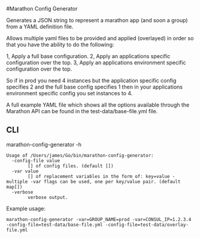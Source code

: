 #Marathon Config Generator

Generates a JSON string to represent a marathon app (and soon a group) from a
YAML definition file.

Allows multiple yaml files to be provided and applied (overlayed) in order so
that you have the ability to do the following:

1, Apply a full base configuration.
2, Apply an applications specific configuration over the top.
3, Apply an applications environment specific configuration over the top.

So if in prod you need 4 instances but the application specific config specifies
2 and the full base config specifies 1 then in your applications environment
specific config you set instances to 4.

A full example YAML file which shows all the options available through the
Marathon API can be found in the test-data/base-file.yml file.

## CLI

marathon-config-generator -h

```
Usage of /Users/james/Go/bin/marathon-config-generator:
  -config-file value
    	[] of config files. (default [])
  -var value
    	[] of replacement variables in the form of: key=value - multiple -var flags can be used, one per key/value pair. (default map[])
  -verbose
    	verbose output.
```

Example usage:

```
marathon-config-generator -var=GROUP_NAME=prod -var=CONSUL_IP=1.2.3.4 -config-file=test-data/base-file.yml -config-file=test-data/overlay-file.yml
```
